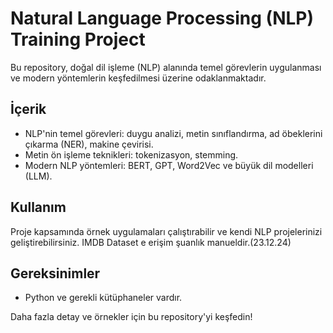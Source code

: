 # Natural Language Processing (NLP) Training Project

Bu repository, doğal dil işleme (NLP) alanında temel görevlerin uygulanması ve modern yöntemlerin keşfedilmesi üzerine odaklanmaktadır.

## İçerik

- NLP'nin temel görevleri: duygu analizi, metin sınıflandırma, ad öbeklerini çıkarma (NER), makine çevirisi.
- Metin ön işleme teknikleri: tokenizasyon, stemming.
- Modern NLP yöntemleri: BERT, GPT, Word2Vec ve büyük dil modelleri (LLM).

## Kullanım

Proje kapsamında örnek uygulamaları çalıştırabilir ve kendi NLP projelerinizi geliştirebilirsiniz.
IMDB Dataset e erişim şuanlık manueldir.(23.12.24)

## Gereksinimler

- Python ve gerekli kütüphaneler vardır.

Daha fazla detay ve örnekler için bu repository'yi keşfedin!
